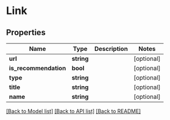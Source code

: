 # Link

## Properties
Name | Type | Description | Notes
------------ | ------------- | ------------- | -------------
**url** | **string** |  | [optional] 
**is_recommendation** | **bool** |  | [optional] 
**type** | **string** |  | [optional] 
**title** | **string** |  | [optional] 
**name** | **string** |  | [optional] 

[[Back to Model list]](../../README.md#documentation-for-models) [[Back to API list]](../../README.md#documentation-for-api-endpoints) [[Back to README]](../../README.md)

